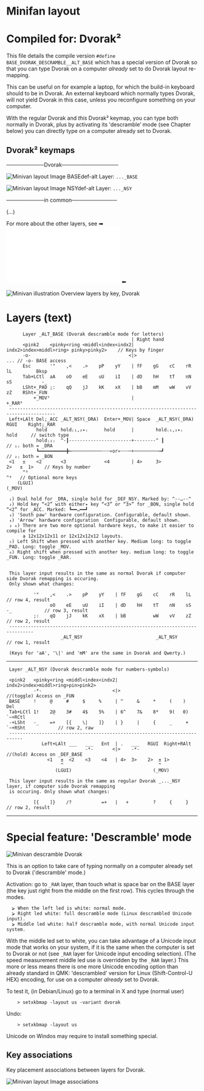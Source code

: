 # Minifan layout

Compiled for: Dvorak² 
=====================

This file details the compile version `#define BASE_DVORAK_DESCRAMBLE__ALT_BASE`
which has a special version of Dvorak so that you can
type Dvorak on a computer *already* set to do Dvorak layout re-mapping.

This can be useful on for example a laptop, for which the build-in
keyboard should to be in Dvorak. An external keyboard which normally
types Dvorak, will not yield Dvorak in this case, unless you reconfigure
something on your computer.

With the regular Dvorak and *this* Dvorak² keymap, you can type both
normally in Dvorak, plus by activating its ‛descramble’ mode (see
Chapter below) you can directly type on a computer already set to Dvorak.

Dvorak² keymaps
---------------

──────────Dvorak───────────────

![Minivan layout Image BASEdef-alt](http://socialism.nl/misc/minivan/minivan_base_layer_dvorak_ve.jpg)
Layer: `..._BASE`

![Minivan layout Image NSYdef-alt](http://socialism.nl/misc/minivan/minivan_nsy_layer_dvorak_vb.jpg)
Layer: `..._NSY`

──────────in common────────────

(…) 

For more about the other layers, see ➡ ![readme.md](./readme.md) ⬅

![Minivan illustration Overview layers by key, Dvorak](http://socialism.nl/misc/minivan/minivan-all-layers-clear-visualization-by-key_dvorak_2000_ve.jpg)

Layers (text)
=============
 
          Layer _ALT_BASE (Dvorak descramble mode for letters)
                                                  | Right hand
          <pink2    <pinky<ring <middl<index<indx2| indx2>index>middl>ring> pinky>pinky2>    // Keys by finger
          -o-                                    <|>                                    ... // -o- BASE access
          Esc       '"    ,<    .>    pP    yY    | fF    gG    cC    rR    lL         Bksp
          Tab+LCtl  aA    oO    eE    uU    iI    | dD    hH    tT    nN    sS           -_
          LSht+_PAD ;:    qQ    jJ    kK    xX    | bB    mM    wW    vV    zZ    RSht+_FUN
              +_MOV⁵                              |                                   +_RAR⁶
     ---------------------------------------------------------------------------------------
     Left+LAlt Del;_ACC _ALT_NSY(_DRA)  Enter+_MOV| Space  _ALT_NSY(_DRA) RGUI    Right;_RAR 
               hold     hold₍₁,₂٭₎      hold      |        hold₍₁,₂٭₎             hold     // switch type
               hold₍₂₎  ^-┃-----------------------+--------^ ┃                          // ₁₎ both = _DRA
               ┗━━━━━━━━━━╋┅───────────┄┄┄«or»┄┄┄─+─────────┅┛                          // ₂₎ both = _BON
     <1   ±    <2       <3              <4        | 4>     3>             2>   ±  1>    // Keys by number
          ^³                                                                   ^⁴   // Optional more keys
        (LGUI)                                                               (_MOV)

     ₁) Dual hold for _DRA, single hold for _DEF_NSY. Marked by: ^--…--^
     ₂) Hold key “<2” with either٭ key “<3” or “3>” for _BON, single hold “<2” for _ACC. Marked: ┗━━…━━┛
     ₃) 'South paw' hardware configuration. Configurable, default shown.
     ₄) 'Arrow' hardware configuration  Configurable, default shown.
     ₃ ₄) There are two more optional hardware keys, to make it easier to compile for
          a 12x12x12x11 or 12x12x12x12 layouts.
     ₅) Left Shift when pressed with another key. Medium long: to toggle _PAD. Long: toggle _MOV.
     ₆) Right shift when pressed with another key. medium long: to toggle _FUN. Long: toggle _RAR.


     This layer input results in the same as normal Dvorak if computer side Dvorak remapping is occuring.
     Only shown what changes:

              '"    ,<    .>    pP    yY    | fF    gG    cC    rR    lL                 // row 4, result
                    oO    eE    uU    iI    | dD    hH    tT    nN    sS   -_            // row 3, result
              ;:    qQ    jJ    kK    xX    | bB          wW    vV    zZ                 // row 2, result
     -------------------------------------------------------------------------------
                        _ALT_NSY                           _ALT_NSY                              // row 1, result

     (Keys for 'aA', '\|' and 'mM' are the same in Dvorak and Qwerty.)

- - -
    
     Layer _ALT_NSY (Dvorak descramble mode for numbers-symbols)
    
     <pink2   <pinky<ring <middl<index<indx2| indx2>index>middl>ring>pin>pink2>
              -*-                          <|>                                  //(toggle) Access on _FUN
     BASE     !     @     #     $     %     | ^     &     *     (    )       Del
     Tab+LCtl 1!    2@    3#    4$    5%    | 6^    7&    8*    9(   0)  `~+RCtl
     -+LSht   -_    =+    [{    \|    ]}    | }     |     {     _     +  `~+RSht            // row 2, raw
     ---------------------------------------------------------------------------
                 Left+LAlt ___   ___   Ent  | .   ___   RGUI  Right+RAlt
                                 -*-       <|>    -*-                        //(hold) Access on _DEF_BASE
                   <1   ±  <2    <3    <4   | 4>  3>    2>  ± 1>  
                        ^                                   ^
                      (LGUI)                              (_MOV)

     This layer input results in the same as regular Dvorak _..._NSY layer, if computer side Dvorak remapping
     is occuring. Only shown what changes:

              [{    ]}    /?           =+   |   +         ?     {     }                  // row 2, result

- - -

Special feature: 'Descramble' mode
==================================

![Minivan descramble Dvorak](http://socialism.nl/misc/minivan/minivan_descramble.jpg)

  This is an option to take care of typing normally on a computer already
  set to Dvorak ('descramble' mode.)  

  Activation: go to `_RAR` layer, than touch what is space bar on the BASE layer
  (the key just right from the middle on the first row). This cycles through the modes.

      ⮚ When the left led is white: normal mode.
      ⮚ Right led white: full descramble mode (Linux descrambled Unicode input).
      ⮚ Middle led white: half descramble mode, with normal Unicode input system.

  With the middle led set to white, you can take advantage of a Unicode
  input mode that works on your system, if it is the same when the
  computer is set to Dvorak or not (see `_RAR` layer for Unicode input
  encoding selection). (The speed measurement middle led use is overridden
  by the `_RAR` layer.) This more or less means there is one more Unicode
  encoding option than already standard in QMK: 'descrambled' version for 
  Linux (Shift-Control-U HEX) encoding, for use on a computer *already* set to
  Dvorak.

  To test it, (in Debian/Linux) go to a terminal in X and type (normal user)

        > setxkbmap -layout us -variant dvorak

  Undo:

        > setxkbmap -layout us

  Unicode on Windos may require to install something special.


Key associations
----------------
Key placement associations between layers for Dvorak.

![Minivan layout Image associations](http://socialism.nl/misc/minivan/minivan-relationships_dvorak-descramble_1500_vb.jpg)

